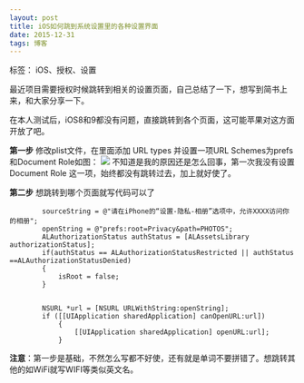 ```yaml
---
layout: post
title: iOS如何跳到系统设置里的各种设置界面
date: 2015-12-31
tags: 博客
---
```



标签： iOS、授权、设置

最近项目需要授权时候跳转到相关的设置页面，自己总结了一下，想写到简书上来，和大家分享一下。

在本人测试后，iOS8和9都没有问题，直接跳转到各个页面，这可能苹果对这方面开放了吧。

**第一步**
修改plist文件，在里面添加 URL types 并设置一项URL Schemes为prefs和Document Role如图：
![](http://upload-images.jianshu.io/upload_images/1342810-c74fe69d3bb0140c.png?imageMogr2/auto-orient/strip%7CimageView2/2/w/1240)
不知道是我的原因还是怎么回事，第一次我没有设置Document Role 这一项，始终都没有跳转过去，加上就好使了。

**第二步**
想跳转到哪个页面就写代码可以了



~~~Object-C
        sourceString = @"请在iPhone的“设置-隐私-相册”选项中，允许XXXX访问你的相册";
        openString = @"prefs:root=Privacy&path=PHOTOS";
        ALAuthorizationStatus authStatus = [ALAssetsLibrary authorizationStatus];
        if(authStatus == ALAuthorizationStatusRestricted || authStatus ==ALAuthorizationStatusDenied)
        {
            isRoot = false;
        }


        NSURL *url = [NSURL URLWithString:openString];
        if ([[UIApplication sharedApplication] canOpenURL:url])
            {
                [[UIApplication sharedApplication] openURL:url];
            }

~~~
**注意**：第一步是基础，不然怎么写都不好使，还有就是单词不要拼错了。想跳转其他的如WiFi就写WIFI等类似英文名。